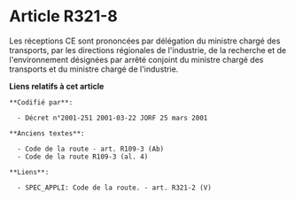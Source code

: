 # Article R321-8

Les réceptions CE sont prononcées par délégation du ministre chargé des transports, par les directions régionales de
l'industrie, de la recherche et de l'environnement désignées par arrêté conjoint du ministre chargé des transports et du
ministre chargé de l'industrie.

**Liens relatifs à cet article**

	**Codifié par**:

	  - Décret n°2001-251 2001-03-22 JORF 25 mars 2001

	**Anciens textes**:

	  - Code de la route - art. R109-3 (Ab)
	  - Code de la route R109-3 (al. 4)

	**Liens**:

	  - SPEC_APPLI: Code de la route. - art. R321-2 (V)
